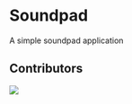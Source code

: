 # Soundpad

A simple soundpad application

## Contributors
<a href="https://github.com/Bielgomes/soundpad/graphs/contributors">
  <img src="https://contrib.rocks/image?repo=Bielgomes/soundpad" />
</a>
